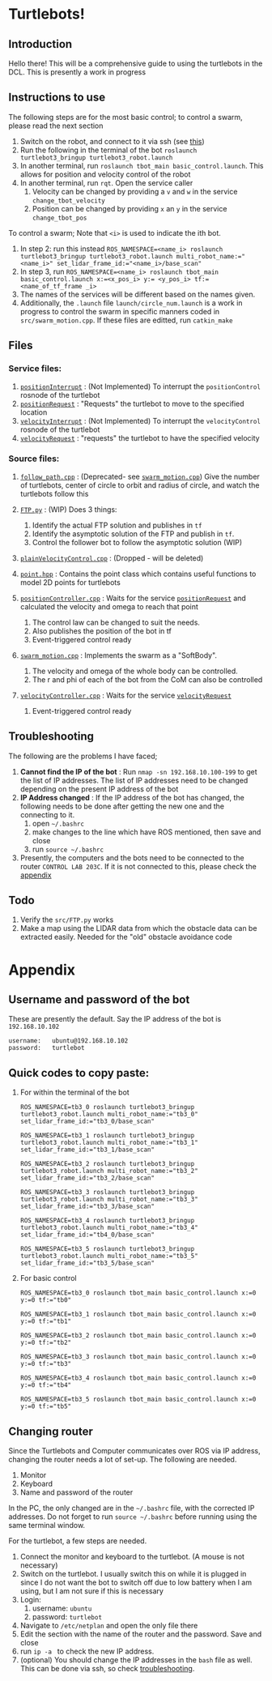 # Turtlebots!
## Introduction
Hello there!
This will be a comprehensive guide to using the turtlebots in the DCL.
This is presently a work in progress

## Instructions to use
The following steps are for the most basic control; to control a swarm, please read the next section
1. Switch on the robot, and connect to it via ssh (see [this]())
2. Run the following in the terminal of the bot
   `roslaunch turtlebot3_bringup turtlebot3_robot.launch`
3. In another terminal, run `roslaunch tbot_main basic_control.launch`. This allows for position and velocity control of the robot
4. In another terminal, run `rqt`. Open the service caller
   1. Velocity can be changed by providing a `v` and `w` in the service `change_tbot_velocity`
   2.  Position can be changed by providing `x` an `y` in the service `change_tbot_pos`

To control a swarm; Note that `<i>` is used to indicate the ith bot.
1. In step 2: run this instead `ROS_NAMESPACE=<name_i> roslaunch turtlebot3_bringup turtlebot3_robot.launch multi_robot_name:="<name_i>" set_lidar_frame_id:="<name_i>/base_scan"`
2. In step 3, run `ROS_NAMESPACE=<name_i> roslaunch tbot_main basic_control.launch x:=<x_pos_i> y:= <y_pos_i> tf:=<name_of_tf_frame _i>`
3. The names of the services will be different based on the names given.
4. Additionally, the `.launch` file `launch/circle_num.launch` is a work in progress to control the swarm in specific manners coded in `src/swarm_motion.cpp`. If these files are editted, run `catkin_make`   

## Files
### Service files:
1. [`positionInterrupt`](srv/positionInterrupt.srv) : (Not Implemented) To interrupt the `positionControl` rosnode of the turtlebot
2. [`positionRequest`](srv/positionRequest.srv) : "Requests" the turtlebot to move to the specified location
3. [`velocityInterrupt`](srv/velocityInterrupt.srv) : (Not Implemented) To interrupt the `velocityControl` rosnode of the turtlebot
4. [`velocityRequest`](srv/velocityRequest.srv) : "requests" the turtlebot to have the specified velocity

### Source files:
1. [`follow_path.cpp`](src/follow_path.cpp) : (Deprecated- see [`swarm_motion.cpp`](###Source-files)) Give the number of turtlebots, center of circle to orbit and radius of circle, and watch the turtlebots follow this
2. [`FTP.py`](src/FTP.py) : (WIP) Does 3 things:
   1. Identify the actual FTP solution and publishes in `tf`
   2. Identify the asymptotic solution of the FTP and publish in `tf`.
   3. Control the follower bot to follow the asymptotic solution (WIP)
3. [`plainVelocityControl.cpp`](src/plainVelocityControl.cpp) : (Dropped - will be deleted)
4.  [`point.hpp`](src/point.hpp) : Contains the point class which contains useful functions to model 2D points for turtlebots
5.  [`positionController.cpp`](src/positionController.cpp) : Waits for the service [`positionRequest`](srv/positionRequest.srv) and calculated the velocity and omega to reach that point
    1.  The control law can be changed to suit the needs.
    2.  Also publishes the position of the bot in tf
    3.  Event-triggered control ready

6. [`swarm_motion.cpp`](src/swarm_motion.cpp) : Implements the swarm as a "SoftBody". 
   1. The velocity and omega of the whole body can be controlled.
   2. The r and phi of each of the bot from the CoM can also be controlled
7. [`velocityController.cpp`](src/velocityController.cpp) : Waits for the service [`velocityRequest`](srv/velocityRequest.srv)
   1. Event-triggered control ready 


## Troubleshooting
The following are the problems I have faced;
1. **Cannot find the IP of the bot** : Run `nmap -sn 192.168.10.100-199` to get the list of IP addresses. The list of IP addresses need to be changed depending on the present IP address of the bot
2. **IP Address changed** : If the IP address of the bot has changed, the following needs to be done after getting the new one and the connecting to it.
   1. open `~/.bashrc`
   2. make changes to the line which have ROS mentioned, then save and close
   3.  run `source ~/.bashrc`
3. Presently, the computers and the bots need to be connected to the router `CONTROL LAB 203C`. If it is not connected to this, please check the [appendix](##Changing-router)


Todo
---
1. Verify the `src/FTP.py` works
2. Make a map using the LIDAR data from which the obstacle data can be extracted easily. Needed for the "old" obstacle avoidance code

 
# Appendix
## Username and password of the bot
These are presently the default. Say the IP address of the bot is `192.168.10.102`
```
username:   ubuntu@192.168.10.102
password:   turtlebot
``` 
## Quick codes to copy paste:
1. For within the terminal of the bot
   ```
   ROS_NAMESPACE=tb3_0 roslaunch turtlebot3_bringup turtlebot3_robot.launch multi_robot_name:="tb3_0" set_lidar_frame_id:="tb3_0/base_scan"
   
   ROS_NAMESPACE=tb3_1 roslaunch turtlebot3_bringup turtlebot3_robot.launch multi_robot_name:="tb3_1" set_lidar_frame_id:="tb3_1/base_scan"
   
   ROS_NAMESPACE=tb3_2 roslaunch turtlebot3_bringup turtlebot3_robot.launch multi_robot_name:="tb3_2" set_lidar_frame_id:="tb3_2/base_scan"
   
   ROS_NAMESPACE=tb3_3 roslaunch turtlebot3_bringup turtlebot3_robot.launch multi_robot_name:="tb3_3" set_lidar_frame_id:="tb3_3/base_scan"
   
   ROS_NAMESPACE=tb3_4 roslaunch turtlebot3_bringup turtlebot3_robot.launch multi_robot_name:="tb3_4" set_lidar_frame_id:="tb4_0/base_scan"
   
   ROS_NAMESPACE=tb3_5 roslaunch turtlebot3_bringup turtlebot3_robot.launch multi_robot_name:="tb3_5" set_lidar_frame_id:="tb3_5/base_scan"
   ```
2. For basic control
   ```
   ROS_NAMESPACE=tb3_0 roslaunch tbot_main basic_control.launch x:=0 y:=0 tf:="tb0"

   ROS_NAMESPACE=tb3_1 roslaunch tbot_main basic_control.launch x:=0 y:=0 tf:="tb1"

   ROS_NAMESPACE=tb3_2 roslaunch tbot_main basic_control.launch x:=0 y:=0 tf:="tb2"

   ROS_NAMESPACE=tb3_3 roslaunch tbot_main basic_control.launch x:=0 y:=0 tf:="tb3"

   ROS_NAMESPACE=tb3_4 roslaunch tbot_main basic_control.launch x:=0 y:=0 tf:="tb4"

   ROS_NAMESPACE=tb3_5 roslaunch tbot_main basic_control.launch x:=0 y:=0 tf:="tb5"
   ```

## Changing router

Since the Turtlebots and Computer communicates over ROS via IP address, changing the router needs a lot of set-up. The following are needed.
1. Monitor
2. Keyboard
3. Name and password of the router

In the PC, the only changed are in the `~/.bashrc` file, with the corrected IP addresses. Do not forget to run `source ~/.bashrc` before running using the same terminal window.

For the turtlebot, a few steps are needed. 
1. Connect the monitor and keyboard to the turtlebot. (A mouse is not necessary)
2. Switch on the turtlebot. I usually switch this on while it is plugged in since I do not want the bot to switch off due to low battery when I am using, but I am not sure if this is necessary
3. Login:
   1. username: `ubuntu`
   2. password: `turtlebot`
4. Navigate to `/etc/netplan` and open the only file there
5. Edit the section with the name of the router and the password. Save and close
6. run `ip -a ` to check the new IP address.
7. (optional) You should change the IP addresses in the `bash` file as well. This can be done via ssh, so check [troubleshooting](#troubleshooting). 